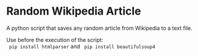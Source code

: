 # Random Wikipedia Article
A python script that saves any random article from Wikipedia to a text file.

Use before the execution of the script:<br>
``` pip install htmlparser``` and ``` pip install beautifulsoup4```
